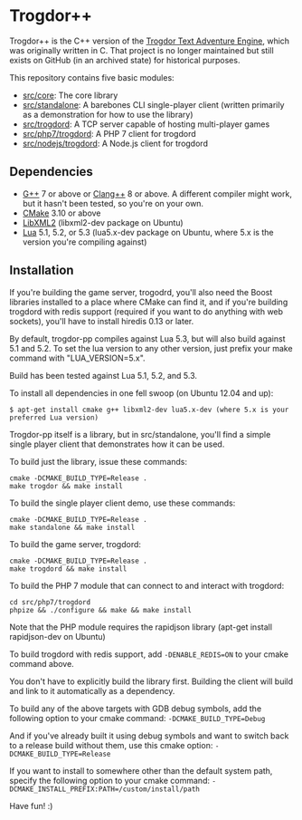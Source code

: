 # Trogdor++

Trogdor++ is the C++ version of the [Trogdor Text Adventure Engine](https://github.com/crankycyclops/trogdor "Trogdor Text Adventure Engine"), which was originally written in C.  That project is no longer maintained but still exists on GitHub (in an archived state) for historical purposes.

This repository contains five basic modules:

* [src/core](https://github.com/crankycyclops/trogdor-pp/tree/master/src/core): The core library
* [src/standalone](https://github.com/crankycyclops/trogdor-pp/tree/master/src/standalone): A barebones CLI single-player client (written primarily as a demonstration for how to use the library)
* [src/trogdord](https://github.com/crankycyclops/trogdor-pp/tree/master/src/trogdord): A TCP server capable of hosting multi-player games
* [src/php7/trogdord](https://github.com/crankycyclops/trogdor-pp/tree/master/src/php7/trogdord): A PHP 7 client for trogdord
* [src/nodejs/trogdord](https://github.com/crankycyclops/trogdor-pp/tree/master/src/nodejs/trogdord): A Node.js client for trogdord

## Dependencies

* [G++](https://gcc.gnu.org/projects/cxx-status.html) 7 or above or [Clang++](https://clang.llvm.org/cxx_status.html) 8 or above. A different compiler might work, but it hasn't been tested, so you're on your own.
* [CMake](https://cmake.org/) 3.10 or above
* [LibXML2](http://xmlsoft.org/) (libxml2-dev package on Ubuntu)
* [Lua](https://www.lua.org/) 5.1, 5.2, or 5.3 (lua5.x-dev package on Ubuntu, where 5.x is the version you're compiling against)

## Installation

If you're building the game server, trogodrd, you'll also need the Boost libraries installed to a place where CMake can find it, and if you're building trogdord with redis support (required if you want to do anything with web sockets), you'll have to install hiredis 0.13 or later.

By default, trogdor-pp compiles against Lua 5.3, but will also build against 5.1 and 5.2. To set the lua version to any other version, just prefix your make command with "LUA_VERSION=5.x".

Build has been tested against Lua 5.1, 5.2, and 5.3.

To install all dependencies in one fell swoop (on Ubuntu 12.04 and up):

```
$ apt-get install cmake g++ libxml2-dev lua5.x-dev (where 5.x is your preferred Lua version)
```

Trogdor-pp itself is a library, but in src/standalone, you'll find a simple single player client that demonstrates how it can be used.

To build just the library, issue these commands:

```
cmake -DCMAKE_BUILD_TYPE=Release .
make trogdor && make install
```

To build the single player client demo, use these commands:

```
cmake -DCMAKE_BUILD_TYPE=Release .
make standalone && make install
```

To build the game server, trogdord:

```
cmake -DCMAKE_BUILD_TYPE=Release .
make trogdord && make install
```

To build the PHP 7 module that can connect to and interact with trogdord:

```
cd src/php7/trogdord
phpize && ./configure && make && make install
```

Note that the PHP module requires the rapidjson library (apt-get install rapidjson-dev on Ubuntu)

To build trogdord with redis support, add `-DENABLE_REDIS=ON` to your cmake command above.

You don't have to explicitly build the library first. Building the client will build and link to it automatically as a dependency.

To build any of the above targets with GDB debug symbols, add the following option to your cmake command: `-DCMAKE_BUILD_TYPE=Debug`

And if you've already built it using debug symbols and want to switch back to a release build without them, use this cmake option: `-DCMAKE_BUILD_TYPE=Release`

If you want to install to somewhere other than the default system path, specify the following option to your cmake command: `-DCMAKE_INSTALL_PREFIX:PATH=/custom/install/path`

Have fun! :)
